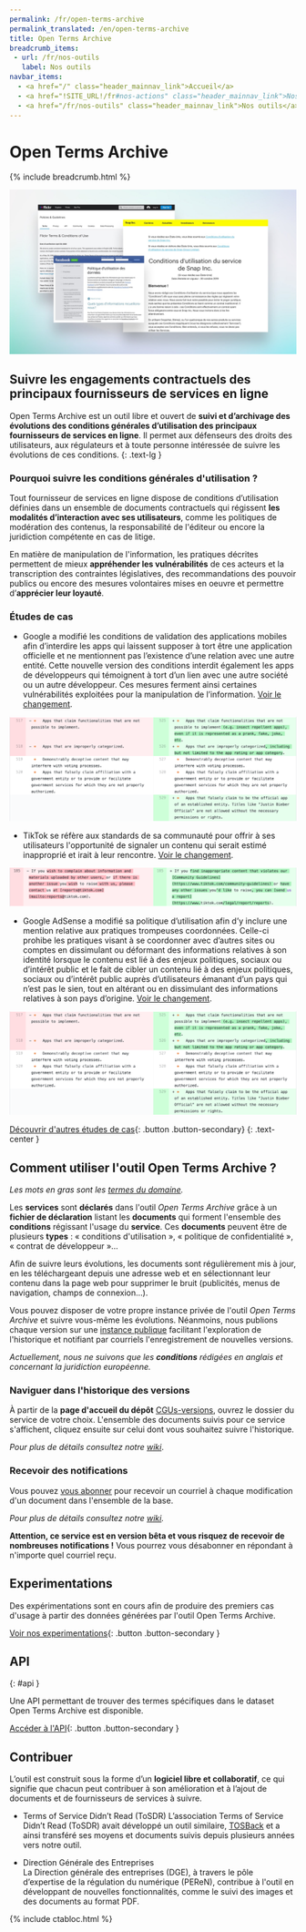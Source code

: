 ```yaml
---
permalink: /fr/open-terms-archive
permalink_translated: /en/open-terms-archive
title: Open Terms Archive
breadcrumb_items:
 - url: /fr/nos-outils
   label: Nos outils
navbar_items:
  - <a href="/" class="header_mainnav_link">Accueil</a>
  - <a href="!SITE_URL!/fr#nos-actions" class="header_mainnav_link">Nos actions</a>
  - <a href="/fr/nos-outils" class="header_mainnav_link">Nos outils</a>
---
```


# Open Terms Archive 

{% include breadcrumb.html %}

![](../../assets/img/open-terms-archive/thumb.jpg)

## Suivre les engagements contractuels des principaux fournisseurs de services en ligne

Open Terms Archive est un outil libre et ouvert de **suivi et d’archivage des évolutions des conditions générales d’utilisation des principaux fournisseurs de services en ligne**.
Il permet aux défenseurs des droits des utilisateurs, aux régulateurs et à toute personne intéressée de suivre les évolutions de ces conditions.
{: .text-lg }

### Pourquoi suivre les conditions générales d'utilisation ?

Tout fournisseur de services en ligne dispose de conditions d’utilisation définies dans un ensemble de documents contractuels qui régissent **les modalités d’interaction avec ses utilisateurs**, comme les politiques de modération des contenus, la responsabilité de l'éditeur ou encore la juridiction compétente en cas de litige.

En matière de manipulation de l'information, les pratiques décrites permettent de mieux **appréhender les vulnérabilités** de ces acteurs et la transcription des contraintes législatives, des recommandations des pouvoir publics ou encore des mesures volontaires mises en oeuvre et permettre d’**apprécier leur loyauté**.

### Études de cas

- Google a modifié les conditions de validation des applications mobiles afin d’interdire les apps qui laissent supposer à tort être une application officielle et ne mentionnent pas l’existence d’une relation avec une autre entité. Cette nouvelle version des conditions interdit également les apps de développeurs qui témoignent à tort d’un lien avec une autre société ou un autre développeur. Ces mesures ferment ainsi certaines vulnérabilités exploitées pour la manipulation de l’information. [Voir le changement](https://github.com/ambanum/CGUs-versions/commit/98f6c).

![](../../assets/img/open-terms-archive/google-case-studie.png)

- TikTok se réfère aux standards de sa communauté pour offrir à ses utilisateurs l'opportunité de signaler un contenu qui serait estimé inapproprié et irait à leur rencontre. [Voir le changement](https://github.com/ambanum/CGUs-versions/commit/0d2f0386).

![](../../assets/img/open-terms-archive/tiktok-case-studie.png)

- Google AdSense a modifié sa politique d’utilisation afin d’y inclure une mention relative aux pratiques trompeuses coordonnées. Celle-ci prohibe les pratiques visant à se coordonner avec d’autres sites ou comptes en dissimulant ou déformant des informations relatives à son identité lorsque le contenu est lié à des enjeux politiques, sociaux ou d’intérêt public et le fait de cibler un contenu lié à des enjeux politiques, sociaux ou d’intérêt public auprès d’utilisateurs émanant d’un pays qui n’est pas le sien, tout en altérant ou en dissimulant des informations relatives à son pays d’origine. [Voir le changement](https://github.com/ambanum/CGUs-versions/commit/c62b7).

![](../../assets/img/open-terms-archive/google-case-studie.png)

[Découvrir d'autres études de cas](https://github.com/ambanum/CGUs/wiki/%C3%89tudes-de-cas){: .button .button-secondary}
{: .text-center }

## Comment utiliser l'outil Open Terms Archive ?

_Les mots en gras sont les [termes du domaine](https://fr.wikipedia.org/wiki/Conception_pilot%C3%A9e_par_le_domaine)._

Les **services** sont **déclarés** dans l'outil _Open Terms Archive_ grâce à un **fichier de déclaration** listant les **documents** qui forment l'ensemble des **conditions** régissant l'usage du **service**. Ces **documents** peuvent être de plusieurs **types** : « conditions d'utilisation », « politique de confidentialité », « contrat de développeur »…

Afin de suivre leurs évolutions, les documents sont régulièrement mis à jour, en les téléchargeant depuis une adresse web et en sélectionnant leur contenu dans la page web pour supprimer le bruit (publicités, menus de navigation, champs de connexion…).

Vous pouvez disposer de votre propre instance privée de l'outil _Open Terms Archive_ et suivre vous-même les évolutions. Néanmoins, nous publions chaque version sur une [instance publique](https://github.com/ambanum/CGUs-versions) facilitant l'exploration de l'historique et notifiant par courriels l'enregistrement de nouvelles versions.

_Actuellement, nous ne suivons que les **conditions** rédigées en anglais et concernant la juridiction européenne._

### Naviguer dans l'historique des versions

À partir de la **page d'accueil du dépôt** [CGUs-versions](https://github.com/ambanum/CGUs-versions), ouvrez le dossier du service de votre choix. L'ensemble des documents suivis pour ce service s'affichent, cliquez ensuite sur celui dont vous souhaitez suivre l'historique. 

_Pour plus de détails consultez notre [wiki](https://github.com/ambanum/CGUs/blob/master/README.fr.md#naviguer-dans-lhistorique-des-versions)_.

### Recevoir des notifications 

Vous pouvez [vous abonner](https://59692a77.sibforms.com/serve/MUIEAKuTv3y67e27PkjAiw7UkHCn0qVrcD188cQb-ofHVBGpvdUWQ6EraZ5AIb6vJqz3L8LDvYhEzPb2SE6eGWP35zXrpwEFVJCpGuER9DKPBUrifKScpF_ENMqwE_OiOZ3FdCV2ra-TXQNxB2sTEL13Zj8HU7U0vbbeF7TnbFiW8gGbcOa5liqmMvw_rghnEB2htMQRCk6A3eyj) pour recevoir un courriel à chaque modification d'un document dans l'ensemble de la base.

_Pour plus de détails consultez notre [wiki](https://github.com/ambanum/CGUs/blob/master/README.fr.md#recevoir-des-notifications)._

**Attention, ce service est en version bêta et vous risquez de recevoir de nombreuses notifications !** Vous pourrez vous désabonner en répondant à n'importe quel courriel reçu.

## Experimentations

Des expérimentations sont en cours afin de produire des premiers cas d'usage à partir des données générées par l'outil Open Terms Archive.

[Voir nos experimentations](/fr/open-terms-archive/experimentations){: .button .button-secondary }

## API
{: #api }

Une API permettant de trouver des termes spécifiques dans le dataset Open Terms Archive est disponible.

[Accéder à l'API](https://disinfo.quaidorsay.fr/api/open-terms-archive/){: .button .button-secondary }

## Contribuer

L’outil est construit sous la forme d’un **logiciel libre et collaboratif**, ce qui signifie que chacun peut contribuer à son amélioration et à l’ajout de documents et de fournisseurs de services à suivre.

- Terms of Service Didn’t Read (ToSDR)
L’association Terms of Service Didn’t Read (ToSDR) avait développé un outil similaire, [TOSBack](https://tosback.org/) et a ainsi transféré ses moyens et documents suivis depuis plusieurs années vers notre outil. 

- Direction Générale des Entreprises  
La Direction générale des entreprises (DGE), à travers le pôle d’expertise de la régulation du numérique (PEReN), contribue à l'outil en développant de nouvelles fonctionnalités, comme le suivi des images et des documents au format PDF.

{% include ctabloc.html %}
